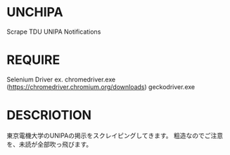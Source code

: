 # UNCHIPA
Scrape TDU UNIPA Notifications

# REQUIRE
Selenium Driver 
ex. chromedriver.exe (https://chromedriver.chromium.org/downloads) 
    geckodriver.exe

# DESCRIOTION
東京電機大学のUNIPAの掲示をスクレイピングしてきます。
粗造なのでご注意を、未読が全部吹っ飛びます。
